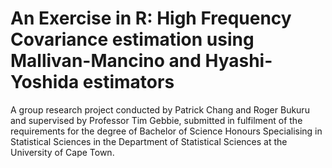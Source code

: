 # An Exercise in R: High Frequency Covariance estimation using Mallivan-Mancino and Hyashi-Yoshida estimators
A group research project conducted by Patrick Chang and Roger Bukuru and supervised by Professor Tim Gebbie, submitted in fulfilment of the requirements for the degree of Bachelor of Science Honours Specialising in Statistical Sciences in the Department of Statistical Sciences at the University of Cape Town.
